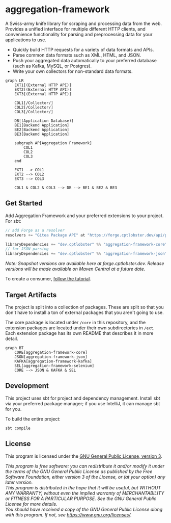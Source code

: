 # aggregation-framework

A Swiss-army knife library for scraping and processing data from the web. Provides a unified interface for multiple
different HTTP clients, and convenience functionality for parsing and preprocessing data for your applications to use.

- Quickly build HTTP requests for a variety of data formats and APIs.
- Parse common data formats such as XML, HTML, and JSON.
- Push your aggregated data automatically to your preferred database (such as Kafka, MySQL, or Postgres).
- Write your own collectors for non-standard data formats.

```mermaid
graph LR
    EXT1[(External HTTP API)]
    EXT2[(External HTTP API)]
    EXT3[(External HTTP API)]

    COL1[/Collector/]
    COL2[/Collector/]
    COL3[/Collector/]
    
    DB[(Application Database)]
    BE1[Backend Application]
    BE2[Backend Application]
    BE3[Backend Application]
  
    subgraph AP[Aggregation Framework]
        COL1
        COL2
        COL3
    end
    
    EXT1 --> COL1
    EXT2 --> COL2
    EXT3 --> COL3
    
    COL1 & COL2 & COL3 --> DB --> BE1 & BE2 & BE3
```

## Get Started

Add Aggregation Framework and your preferred extensions to your project. For sbt:

```sbt
// add Forge as a resolver
resolvers += "Gitea Package API" at "https://forge.cptlobster.dev/api/packages/cptlobster/maven"

libraryDependencies += "dev.cptlobster" %% "aggregation-framework-core" % "0.1.0-SNAPSHOT"
// for JSON parsing
libraryDependencies += "dev.cptlobster" %% "aggregation-framework-json" % "0.1.0-SNAPSHOT"
```

*Note: Snapshot versions are available here at forge.cptlobster.dev. Release versions will be made available on Maven
Central at a future date.*

To create a consumer, [follow the tutorial](docs/tutorial.md).

## Target Artifacts

The project is split into a collection of packages. These are split so that you don't have to install a ton of external
packages that you aren't going to use.

The core package is located under `/core` in this repository, and the extension packages are located under their own
subdirectories in `/ext`. Each extension package has its own README that describes it in more detail.

```mermaid
graph BT
    CORE[aggregation-framework-core]
    JSON[aggregation-framework-json]
    KAFKA[aggregation-framework-kafka]
    SEL[aggregation-framework-selenium]
    CORE --> JSON & KAFKA & SEL
```

## Development
This project uses sbt for project and dependency management. Install sbt via your preferred package manager; if you use
IntelliJ, it can manage sbt for you.

To build the entire project:

```shell
sbt compile
```

## License
This program is licensed under the [GNU General Public License, version 3](LICENSE.md).

*This program is free software: you can redistribute it and/or modify it under the terms of the GNU General Public
License as published by the Free Software Foundation, either version 3 of the License, or (at your option) any later
version.*<br />
*This program is distributed in the hope that it will be useful, but WITHOUT ANY WARRANTY; without even the implied
warranty of MERCHANTABILITY or FITNESS FOR A PARTICULAR PURPOSE.  See the GNU General Public License for more details.*
<br />
*You should have received a copy of the GNU General Public License along with this program. If not, see
https://www.gnu.org/licenses/.*